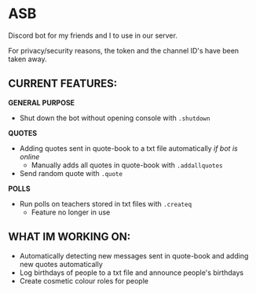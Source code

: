 # ASB
Discord bot for my friends and I to use in our server.

For privacy/security reasons, the token and the channel ID's have been taken away.

## **CURRENT FEATURES:**
**GENERAL PURPOSE**
- Shut down the bot without opening console with `.shutdown`

**QUOTES**
- Adding quotes sent in quote-book to a txt file automatically _if bot is online_
	- Manually adds all quotes in quote-book with `.addallquotes`
- Send random quote with `.quote`

**POLLS**
- Run polls on teachers stored in txt files with `.createq`
	- Feature no longer in use

## **WHAT IM WORKING ON:**
- Automatically detecting new messages sent in quote-book and adding new quotes automatically
- Log birthdays of people to a txt file and announce people's birthdays
- Create cosmetic colour roles for people
